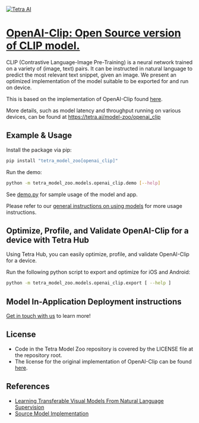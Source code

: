 [![Tetra AI](https://tetra-public-assets.s3.us-west-2.amazonaws.com/model-zoo/logo.svg)](https://tetra.ai/)


# [OpenAI-Clip: Open Source version of CLIP model.](https://tetra.ai/model-zoo/openai_clip)

CLIP (Contrastive Language-Image Pre-Training) is a neural network trained on a variety of (image, text) pairs. It can be instructed in natural language to predict the most relevant text snippet, given an image. We present an optimized implementation of the model suitable to be exported for and run on device.

This is based on the implementation of OpenAI-Clip found [here](https://github.com/openai/CLIP/).

More details, such as model latency and throughput running on various devices, can be found at https://tetra.ai/model-zoo/openai_clip


## Example & Usage

Install the package via pip:
```bash
pip install "tetra_model_zoo[openai_clip]"
```

Run the demo:
```bash
python -m tetra_model_zoo.models.openai_clip.demo [--help]
```

See [demo.py](demo.py) for sample usage of the model and app.

Please refer to our [general instructions on using models](../../#tetra-model-zoo) for more usage instructions.


## Optimize, Profile, and Validate OpenAI-Clip for a device with Tetra Hub
Using Tetra Hub, you can easily optimize, profile, and validate OpenAI-Clip for a device.

Run the following python script to export and optimize for iOS and Android:
```bash
python -m tetra_model_zoo.models.openai_clip.export [ --help ]
```

## Model In-Application Deployment instructions
<a href="mailto:support@tetra.ai?subject=Request Access for Tetra Hub&body=Interest in using OpenAI-Clip in model zoo for deploying on-device.">Get in touch with us</a> to learn more!


## License
- Code in the Tetra Model Zoo repository is covered by the LICENSE file at the repository root.
- The license for the original implementation of OpenAI-Clip can be found [here](https://github.com/openai/CLIP/blob/main/LICENSE).


## References
* [Learning Transferable Visual Models From Natural Language Supervision](https://arxiv.org/abs/2103.00020)
* [Source Model Implementation](https://github.com/openai/CLIP/)
